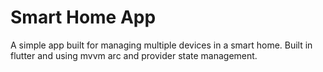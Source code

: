 # Smart Home App

A simple app built for managing multiple devices in a smart home. 
Built in flutter and using mvvm arc and provider state management. 
